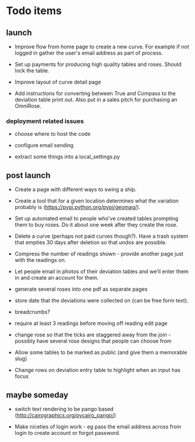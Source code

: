 # Todo items

## launch

* Improve flow from home page to create a new curve. For example if not logged in gather the user's email address as part of process.

* Set up payments for producing high quality tables and roses. Should lock the table.

* Improve layout of curve detail page

* Add instructions for converting between True and Compass to the deviation table print out. Also put in a sales pitch for purchasing an OmniRose.

### deployment related issues

* choose where to host the code

* configure email sending

* extract some things into a local_settings.py


## post launch

* Create a page with different ways to swing a ship.

* Create a tool that for a given location determines what the variation probably is (https://pypi.python.org/pypi/geomag/).

* Set up automated email to people who've created tables prompting them to buy roses. Do it about one week after they create the rose.

* Delete a curve (perhaps not paid curves though?). Have a trash system that empties 30 days after deletion so that undos are possible.

* Compress the number of readings shown - provide another page just with the readings on.

* Let people email in photos of their deviation tables and we'll enter them in and create an account for them.

* generate several roses into one pdf as separate pages

* store date that the deviations were collected on (can be free form text).

* breadcrumbs?

* require at least 3 readings before moving off reading edit page

* change rose so that the ticks are staggered away from the join - possibly have several rose designs that people can choose from

* Allow some tables to be marked as public (and give them a memorable slug)

* Change rows on deviation entry table to highlight when an input has focus

## maybe someday

* switch text rendering to be pango based (http://cairographics.org/pycairo_pango/)

* Make niceties of login work - eg pass the email address across from login to create account or forgot password.

